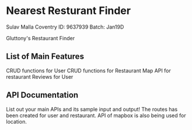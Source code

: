 # Nearest Resturant Finder
Sulav Malla
Coventry ID: 9637939
Batch: Jan19D

Gluttony's Restaurant Finder

## List of Main Features
CRUD functions for User
CRUD functions for Restaurant
Map API for restaurant
Reviews for User

## API Documentation
List out your main APIs and its sample input and output!
The routes has been created for user and restaurant.
API of mapbox is also being used for location.
